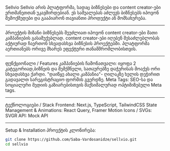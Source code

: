 Sellvio
Sellvio არის პლატფორმა, სადაც ბიზნესები და content creator-ები ერთმანეთთან უკავშირდებიან. ეს საშუალებას აძლევს ბიზნესებს იპოვონ შემოქმედები და გააპიარონ თავიანთი პროდუქტი ან მომსახურება.

---

პროექტის მიზანი
ბიზნესებს შეუძლიათ იპოვონ content creator-ები მათი კამპანიების გასაშუქებლად.
content creator-ები იღებენ შესაძლებლობას აქტიურად ჩაერთონ სხვადასხვა ბიზნესის პროექტებში.
პლატფორმა აერთიანებს ორივე მხარეს ეფექტური თანამშრომლობისთვის.

---

ფუნქციონალი / Features
კამპანიების ჩამონათვალი:
იყოფა 2 კატეგორიად,ბიზნეის და შემქმნელი, სათაურებზე დაჭერისას მოაქვს ორი სხვადასხვა ქარდი.
"დაიწყე ახალი კამპანია"- ღილაკზე ხელის დეჭირით გადავალთ სარეგისტრაციო ფორმის გვერდზე.
Meta Tags:
SEO-სა და სოციალური მედიის გაზიარებისთვის მაქსიმალურად ოპტიმიზებული Meta tags.

---

ტექნოლოგიები / Stack
Frontend: Next.js, TypeScript, TailwindCSS
State Management & Animations: React Query, Framer Motion
Icons / SVGs: SVGR
API: Mock API

---

Setup & Installation
პროექტის კლონირება:

```bash
git clone https://github.com/Saba-Vardosanidze/sellvio.git
cd sellvio
```
